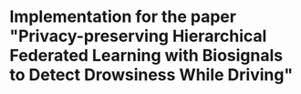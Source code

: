 # Implementation for the paper "Privacy-preserving Hierarchical Federated Learning with Biosignals to Detect Drowsiness While Driving"

